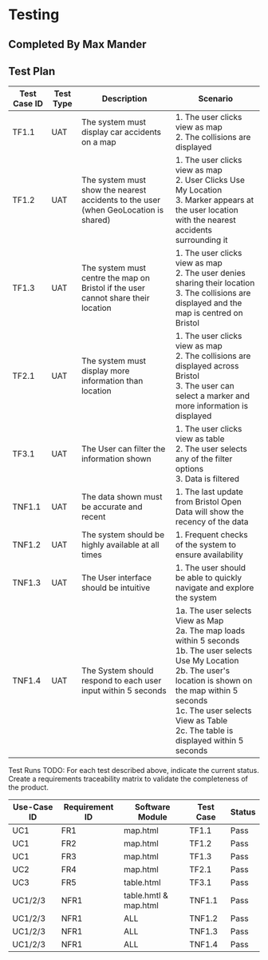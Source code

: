 # Testing
## Completed By Max Mander

## Test Plan

| Test Case ID | Test Type | Description | Scenario |
|--------------|-----------|-------------|----------|
| TF1.1 | UAT | The system must display car accidents on a map  | 1. The user clicks view as map <br> 2. The collisions are displayed  |
| TF1.2 | UAT | The system must show the nearest accidents to the user (when GeoLocation is shared)  | 1. The user clicks view as map <br> 2. User Clicks Use My Location <br> 3. Marker appears at the user location with the nearest accidents surrounding it  |
| TF1.3 | UAT | The system must centre the map on Bristol if the user cannot share their location  | 1. The user clicks view as map <br> 2. The user denies sharing their location <br> 3. The collisions are displayed and the map is centred on Bristol |
| TF2.1 | UAT | The system must display more information than location  | 1. The user clicks view as map <br> 2. The collisions are displayed across Bristol <br> 3. The user can select a marker and more information is displayed  |
| TF3.1 | UAT | The User can filter the information shown  | 1. The user clicks view as table <br> 2. The user selects any of the filter options <br> 3. Data is filtered  |
| TNF1.1 | UAT | The data shown must be accurate and recent  | 1. The last update from Bristol Open Data will show the recency of the data  |
| TNF1.2 | UAT | The system should be highly available at all times | 1. Frequent checks of the system to ensure availability |
| TNF1.3 | UAT | The User interface should be intuitive  | 1. The user should be able to quickly navigate and explore the system |
| TNF1.4 | UAT | The System should respond to each user input within 5 seconds  | 1a. The user selects View as Map <br> 2a. The map loads within 5 seconds <br> 1b. The user selects Use My Location <br> 2b. The user's location is shown on the map within 5 seconds <br> 1c. The user selects View as Table <br> 2c. The table is displayed within 5 seconds|


Test Runs
TODO: For each test described above, indicate the current status. 
Create a requirements traceability matrix to validate the completeness of the product.

| Use-Case ID | Requirement ID | Software Module| Test Case | Status |
|--------------|-----------|-------------|----------|----------|
| UC1 | FR1 | map.html | TF1.1 | Pass |
| UC1 | FR2 | map.html | TF1.2 | Pass |
| UC1 | FR3 | map.html | TF1.3 | Pass |
| UC2 | FR4 | map.html | TF2.1 | Pass |
| UC3 | FR5 | table.html | TF3.1 | Pass |
| UC1/2/3 | NFR1 | table.hmtl & map.html | TNF1.1 | Pass |
| UC1/2/3 | NFR1 | ALL | TNF1.2 | Pass |
| UC1/2/3 | NFR1 | ALL | TNF1.3 | Pass |
| UC1/2/3 | NFR1 | ALL | TNF1.4 | Pass |




